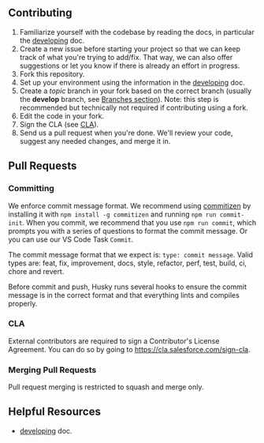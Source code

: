## Contributing

1. Familiarize yourself with the codebase by reading the docs, in
   particular the [developing](./developing.md) doc.
1. Create a new issue before starting your project so that we can keep track of
   what you're trying to add/fix. That way, we can also offer suggestions or
   let you know if there is already an effort in progress.
1. Fork this repository.
1. Set up your environment using the information in the [developing](./developing.md) doc.
1. Create a _topic_ branch in your fork based on the correct branch (usually the **develop** branch, see [Branches section](./developing.md)). Note: this step is recommended but technically not required if contributing using a fork.
1. Edit the code in your fork.
1. Sign the CLA (see [CLA](#cla)).
1. Send us a pull request when you're done. We'll review your code, suggest any
   needed changes, and merge it in.

## Pull Requests

### Committing

We enforce commit message format. We recommend using [commitizen](https://github.com/commitizen/cz-cli) by installing it with `npm install -g commitizen` and running `npm run commit-init`. When you commit, we recommend that you use `npm run commit`, which prompts you with a series of questions to format the commit message. Or you can use our VS Code Task `Commit`.

The commit message format that we expect is: `type: commit message`. Valid types are: feat, fix, improvement, docs, style, refactor, perf, test, build, ci, chore and revert.

Before commit and push, Husky runs several hooks to ensure the commit message is in the correct format and that everything lints and compiles properly.

### CLA

External contributors are required to sign a Contributor's License
Agreement. You can do so by going to <https://cla.salesforce.com/sign-cla>.

### Merging Pull Requests

Pull request merging is restricted to squash and merge only.

## Helpful Resources

- [developing](./developing.md) doc.
